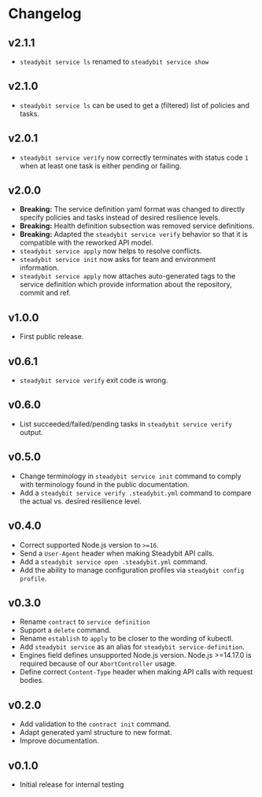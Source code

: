 # Changelog

## v2.1.1

- `steadybit service ls` renamed to `steadybit service show`

## v2.1.0

- `steadybit service ls` can be used to get a (filtered) list of policies and tasks.

## v2.0.1

- `steadybit service verify` now correctly terminates with status code `1` when at least one task is either pending or failing.

## v2.0.0

- **Breaking:** The service definition yaml format was changed to directly specify policies and tasks instead of desired resilience levels.
- **Breaking:** Health definition subsection was removed service definitions.
- **Breaking:** Adapted the `steadybit service verify` behavior so that it is compatible with the reworked API model.
- `steadybit service apply` now helps to resolve conflicts.
- `steadybit service init` now asks for team and environment information.
- `steadybit service apply` now attaches auto-generated tags to the service definition which provide information about the repository, commit and ref.

## v1.0.0

- First public release.

## v0.6.1

- `steadybit service verify` exit code is wrong.

## v0.6.0

- List succeeded/failed/pending tasks in `steadybit service verify` output.

## v0.5.0

- Change terminology in `steadybit service init` command to comply with terminology found in the public documentation.
- Add a `steadybit service verify .steadybit.yml` command to compare the actual vs. desired resilience level.

## v0.4.0

- Correct supported Node.js version to `>=16`.
- Send a `User-Agent` header when making Steadybit API calls.
- Add a `steadybit service open .steadybit.yml` command.
- Add the ability to manage configuration profiles via `steadybit config profile`.

## v0.3.0

- Rename `contract` to `service definition`
- Support a `delete` command.
- Rename `establish` to `apply` to be closer to the wording of kubectl.
- Add `steadybit service` as an alias for `steadybit service-definition`.
- Engines field defines unsupported Node.js version. Node.js >=14.17.0 is required because of our `AbortController` usage.
- Define correct `Content-Type` header when making API calls with request bodies.

## v0.2.0

- Add validation to the `contract init` command.
- Adapt generated yaml structure to new format.
- Improve documentation.

## v0.1.0

- Initial release for internal testing
